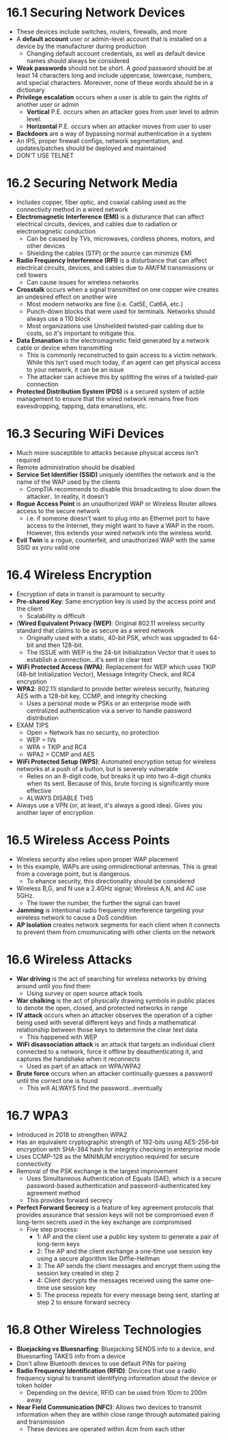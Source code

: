 # 16.1 Securing Network Devices
- These devices include switches, routers, firewalls, and more
- A **default account** user or admin-level account that is installed on a device by the manufacturer during production
	- Changing default account credentials, as well as default device names should always be considered
- **Weak passwords** should not be short. A *good* password should be at least 14 characters long and include uppercase, lowercase, numbers, and special characters. Moreover, none of these words should be in a dictionary
- **Privilege escalation** occurs when a user is able to gain the rights of another user or admin
	- **Vertical** P.E. occurs when an attacker goes from user level to admin level.
	- **Horizontal** P.E. occurs when an attacker moves from user to user
- **Backdoors** are a way of bypassing normal authentication in a system
- An IPS, proper firewall configs, network segmentation, and updates/patches should be deployed and maintained
- DON'T USE TELNET

# 16.2 Securing Network Media
- Includes copper, fiber optic, and coaxial cabling used as the connectivity method in a wired network
- **Electromagnetic Interference (EMI)** is a disturance that can affect electrical circuits, devices, and cables due to radiation or electromagnetic conduction
	- Can be caused by TVs, microwaves, cordless phones, motors, and other devices
	- Shielding the cables (STP) or the source can minimize EMI
- **Radio Frequency Interference (RFI)** is a disturbance that can affect electrical circuits, devices, and cables due to AM/FM transmissions or cell towers
	- Can cause issues for wireless networks
- **Crosstalk** occurs when a signal transmitted on one copper wire creates an undesired effect on another wire
	- Most modern networks are fine (i.e. Cat5E, Cat6A, etc.)
	- Punch-down blocks that were used for terminals. Networks should always use a 110 block
	- Most organizations use Unshielded twisted-pair cabling due to costs, so it's important to mitigate this.
- **Data Emanation** is the electromagnetic field generated by a network cable or device when transmitting
	- This is commonly reconstructed to gain access to a victim network. While this isn't used much today, if an agent can get physical access to your network, it can be an issue
	- The attacker can achieve this by splitting the wires of a twisted-pair connection
- **Protected Distribution System (PDS)** is a secured system of acble management to ensure that the wired network remains free from eavesdropping, tapping, data emanations, etc.
# 16.3 Securing WiFi Devices
- Much more susceptible to attacks because physical access isn't required
- Remote administration should be disabled
- **Service Set Identifier (SSID)** uniquely identifies the network and is the name of the WAP used by the clients
	- CompTIA recommends to disable this broadcasting to slow down the attacker.. In reality, it doesn't
- **Rogue Access Point** is an unauthorized WAP or Wireless Router allows access to the secure network
	- i.e. if someone doesn't want to plug into an Ethernet port to have access to the Internet, they might want to have a WAP in the room. However, this extends your wired network into the wireless world.
- **Evil Twin** is a rogue, counterfeit, and unauthorized WAP with the same SSID as yoru valid one
# 16.4 Wireless Encryption
- Encryption of data in transit is paramount to security
- **Pre-shared Key**: Same encryption key is used by the access point and the client
	- Scalability is difficult
- (**Wired Equivalent Privacy (WEP)**: Original 802.11 wireless security standard that claims to be as secure as a wired network
	- Originally used with a static, 40-bit PSK, which was upgraded to 64-bit and then 128-bit. 
	- The ISSUE with WEP is the 24-bit Initialization Vector that it uses to establish a connection...it's sent in clear text
 - **WiFi Protected Access (WPA)**: Replacement for WEP which uses TKIP (48-bit Initialization Vector), Message Integrity Check, and RC4 encryption
- **WPA2**: 802.11i standard to provide better wireless security, featuring AES with a 128-bit key, CCMP, and integrity checking
	- Uses a personal mode w PSKs or an enterprise mode with centralized authentication via a server to handle password distribution
- EXAM TIPS
	- Open = Network has no security, no protection
	- WEP = IVs
	- WPA = TKIP and RC4
	- WPA2 = CCMP and AES
- **WiFi Protected Setup (WPS)**: Automated encryption setup for wireless networks at a push of a button, but is severely vulnerable
	- Relies on an 8-digit code, but breaks it up into two 4-digit chunks when its sent. Because of this, brute forcing is significantly more effective
	- ALWAYS DISABLE THIS
- Always use a VPN (or, at least, it's always a good idea). Gives you another layer of encryption
# 16.5 Wireless Access Points
- Wireless security also relies upon proper WAP placement
- In this example, WAPs are using omnidirectional antennas. This is great from a coverage point, but is dangerous.
	- To ehance security, this directionality should be considered 
- Wireless B,G, and N use a 2.4GHz signal; Wireless A,N, and AC use 5GHz. 
	- The lower the number, the further the signal can travel
- **Jamming** is intentional radio frequency interference targeting your wireless network to cause a DoS condition
- **AP Isolation** creates network segments for each client when it connects to prevent them from cmomunicating with other clients on the network
# 16.6 Wireless Attacks
- **War driving** is the act of searching for wireless networks by driving around until you find them
	- Using survey or open source attack tools
- **War chalking** is the act of physically drawing symbols in public places to denote the open, closed, and protected networks in range
- **IV attack** occurs when an attacker observes the operation of a cipher being used with several different keys and finds a mathematical relationship between those keys to determine the clear text data
	- This happened with WEP
- **WiFi disassociation attack** is an attack that targets an individual client connected to a network, force it offline by deauthenticating it, and captures the handshake when it reconnects
	- Used as part of an attack on WPA/WPA2
- **Brute force** occurs when an attacker continually guesses a password until the correct one is found
	- This will ALWAYS find the password...eventually
# 16.7 WPA3
- Introduced in 2018 to strengthen WPA2
- Has an equivalent cryptographic strength of 192-bits using AES-256-bit encryption with SHA-384 hash for integrity checking in enterprise mode
- Uses CCMP-128 as the MINIMUM encryption required for secure connectivity
- Removal of the PSK exchange is the largest improvement
	- Uses Simultaneous Authentication of Equals (SAE), which is a secure password-based authentication and password-authenticated key agreement method
	- This provides forward secrecy
- **Perfect Forward Secrecy** is a feature of key agreement protocols that provides assurance that session keys will not be compromised even if long-term secrets used in the key exchange are compromised
	- Five step process:
		- 1: AP and the client use a public key system to generate a pair of long-term keys
		- 2: The AP and the client exchange a one-time use session key using a secure algorithm like Diffie-Hellman
		- 3: The AP sends the client messages and encrypt them using the session key created in step 2
		- 4: Client decrypts the messages received using the same one-time use session key
		- 5: The process repeats for every message being sent, starting at step 2 to ensure forward secrecy
# 16.8 Other Wireless Technologies
- **Bluejacking vs Bluesnarfing**: Bluejacking SENDS info to a device, and Bluesnarfing TAKES info from a device
- Don't allow Bluetooth devices to use default PINs for pairing
- **Radio Frequency Identification (RFID)**: Devices that use a radio frequency signal to transmit identifying information about the device or token holder
	- Depending on the device, RFID can be used from 10cm to 200m away
- **Near Field Communication (NFC)**: Allows two devices to transmit information when they are within close range through automated pairing and transmission
	- These devices are operated within 4cm from each other